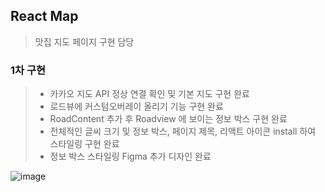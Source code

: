 ## React Map
> 맛집 지도 페이지 구현 담당

### 1차 구현 
> * 카카오 지도 API 정상 연결 확인 및 기본 지도 구현 완료
> * 로드뷰에 커스텀오버레이 올리기 기능 구현 완료
> * RoadContent 추가 후 Roadview 에 보이는 정보 박스 구현 완료
> * 전체적인 글씨 크기 및 정보 박스, 페이지 제목, 리액트 아이콘 install 하여 스타일링 구현 완료
> * 정보 박스 스타일링 Figma 추가 디자인 완료

![image](https://github.com/oiosu/React-map/assets/99783474/0a62099b-c36e-41c2-80bb-e4b44453ae29)
